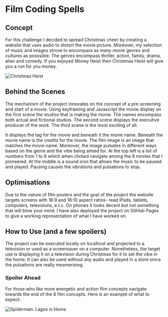 # Film Coding Spells
## Concept
For this challenge I decided to spread Christmas cheer by creating a website that uses audio to distort the movie picture. Moreover, my selection of music and images strove to encompass as many movie genres and cultures as posssible. The genres encompass thriller, action, family, drama, alien and comedy. If you enjoyed Money Heist then Christmas Heist will give you a run for you money.

![Christmas Heist](action.png)

## Behind the Scenes
The mechanism of the project innovates on the concept of a pre-screening and start of a movie. Using keyframing and Javascript the movie display on the first scene the studios that is making the movie. The names encompass both actual and fictional studios. The second scene displays the executive producer of the work. The third scene is the most exciting of all.

It displays the tag for the movie and beneath it the movie name. Beneath the movie name is the credits for the movie. The film image is an image that matches the movie name. Moreover, the image pulsates in different ways based on the genre and the vibe being aimed for. At the top left is a list of numbers from 1 to 8 which when clicked navigate among the 8 movies that I pioneered. At the middle is a sound icon that allows the music to be paused and played. Pausing causes the vibrations and pulsations to stop.

## Optimisations
Due to the nature of film posters and the goal of the project the website targets screens with 16:9 and 16:10 aspect ratios- read iPads, tablets, computers, televisions, e.t.c. On phones it looks decent but not something that will blow your mind. I have also deployed the project on GitHub Pages to give a working representation of what I have worked on.

## How to Use (and a few spoilers)
The project can be executed locally on localhost and projected to a television or used as a screensaver on a computer. Nonetheless, the target use is displaying it on a television during Christmas for it to set the vibe in the home. It can also be used without any audio and played in a store since the pulsations are really mesmerising.

### Spoiler Ahead
For those who like more energetic and action film concepts navigate towards the end of the 8 film concepts. Here is an example of what to expect:

![Spiderman: Lagos is Home](thriller.png)
